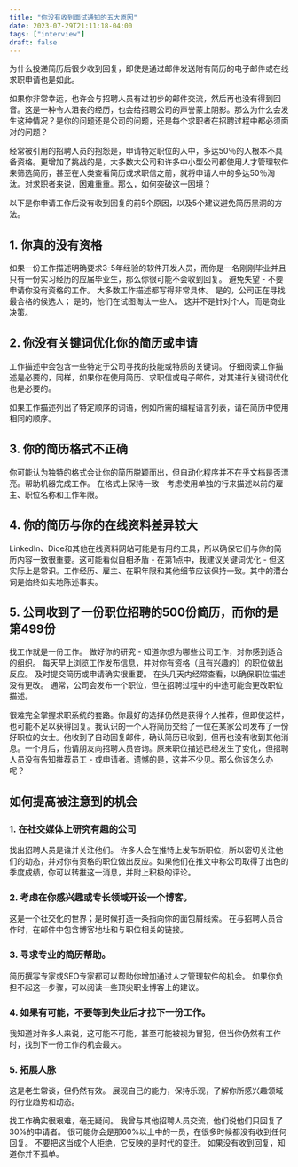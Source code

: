 ```yaml
---
title: "你没有收到面试通知的五大原因"
date: 2023-07-29T21:11:18-04:00
tags: ["interview"]
draft: false
---
```


为什么投递简历后很少收到回复，即使是通过邮件发送附有简历的电子邮件或在线求职申请也是如此。

如果你非常幸运，也许会与招聘人员有过初步的邮件交流，然后再也没有得到回音。这是一种令人沮丧的经历，也会给招聘公司的声誉蒙上阴影。那么为什么会发生这种情况？是你的问题还是公司的问题，还是每个求职者在招聘过程中都必须面对的问题？

经常被引用的招聘人员的抱怨是，申请特定职位的人中，多达50％的人根本不具备资格。更增加了挑战的是，大多数大公司和许多中小型公司都使用人才管理软件来筛选简历，甚至在人类查看简历或求职信之前，就将申请人中的多达50％淘汰。对求职者来说，困难重重。那么，如何突破这一困境？

以下是你申请工作后没有收到回复的前5个原因，以及5个建议避免简历黑洞的方法。

## 1. 你真的没有资格
如果一份工作描述明确要求3-5年经验的软件开发人员，而你是一名刚刚毕业并且只有一份实习经历的应届毕业生，那么你很可能不会收到回复。
避免失望 - 不要申请你没有资格的工作。
大多数工作描述都写得非常具体。
是的，公司正在寻找最合格的候选人；
是的，他们在试图淘汰一些人。
这并不是针对个人，而是商业决策。

## 2. 你没有关键词优化你的简历或申请
工作描述中会包含一些特定于公司寻找的技能或特质的关键词。
仔细阅读工作描述是必要的，同样，如果你在使用简历、求职信或电子邮件，对其进行关键词优化也是必要的。

如果工作描述列出了特定顺序的词语，例如所需的编程语言列表，请在简历中使用相同的顺序。

## 3. 你的简历格式不正确
你可能认为独特的格式会让你的简历脱颖而出，但自动化程序并不在乎文档是否漂亮。帮助机器完成工作。
在格式上保持一致 - 考虑使用单独的行来描述以前的雇主、职位名称和工作年限。

## 4. 你的简历与你的在线资料差异较大
 LinkedIn、Dice和其他在线资料网站可能是有用的工具，所以确保它们与你的简历内容一致很重要。这可能看似自相矛盾 - 在第1点中，我建议关键词优化 - 但这实际上是常识。工作经历、雇主、在职年限和其他细节应该保持一致。其中的潜台词是始终如实地陈述事实。


## 5. 公司收到了一份职位招聘的500份简历，而你的是第499份
找工作就是一份工作。
做好你的研究 - 知道你想为哪些公司工作，对你感到适合的组织。
每天早上浏览工作发布信息，并对你有资格（且有兴趣的）的职位做出反应。
及时提交简历或申请确实很重要。
在头几天内经常查看，以确保职位描述没有更改。
通常，公司会发布一个职位，但在招聘过程中的中途可能会更改职位描述。

很难完全掌握求职系统的套路。你最好的选择仍然是获得个人推荐，但即使这样，也可能不足以获得回复。我认识的一个人将简历交给了一位在某家公司发布了一份好职位的女士。他收到了自动回复邮件，确认简历已收到，但再也没有收到其他消息。一个月后，他请朋友向招聘人员咨询。原来职位描述已经发生了变化，但招聘人员没有告知推荐员工 - 或申请者。遗憾的是，这并不少见。那么你该怎么办呢？

## 如何提高被注意到的机会
### 1. 在社交媒体上研究有趣的公司
找出招聘人员是谁并关注他们。
许多人会在推特上发布新职位，所以密切关注他们的动态，并对你有资格的职位做出反应。如果他们在推文中称公司取得了出色的季度成绩，你可以转推这一消息，并附上积极的评论。

### 2. 考虑在你感兴趣或专长领域开设一个博客。
这是一个社交化的世界；是时候打造一条指向你的面包屑线索。
在与招聘人员合作时，在邮件中包含博客地址和与职位相关的链接。

### 3. 寻求专业的简历帮助。
简历撰写专家或SEO专家都可以帮助你增加通过人才管理软件的机会。
如果你负担不起这一步骤，可以阅读一些顶尖职业博客上的建议。

### 4. 如果有可能，不要等到失业后才找下一份工作。
我知道对许多人来说，这可能不可能，甚至可能被视为冒犯，但当你仍然有工作时，找到下一份工作的机会最大。

### 5. 拓展人脉
这是老生常谈，但仍然有效。
展现自己的能力，保持乐观，了解你所感兴趣领域的行业趋势和动态。

找工作确实很艰难，毫无疑问。
我曾与其他招聘人员交流，他们说他们只回复了30%的申请者。
很可能你会是那60%以上中的一员，在很多时候都没有收到任何回复。
不要把这当成个人拒绝，它反映的是时代的变迁。
如果没有收到回复，知道你并不孤单。